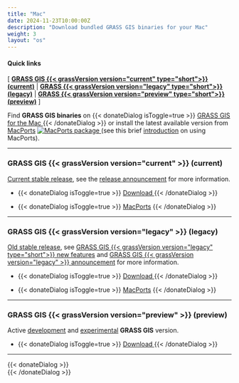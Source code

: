 ```yaml
---
title: "Mac"
date: 2024-11-23T10:00:00Z
description: "Download bundled GRASS GIS binaries for your Mac"
weight: 3
layout: "os"
---
```


#### Quick links

[ [**GRASS GIS {{< grassVersion version="current" type="short">}} (current)**](#GRASS-GIS-current) | [**GRASS {{< grassVersion version="legacy" type="short">}} (legacy)**](#GRASS-GIS-old) | [**GRASS {{< grassVersion version="preview" type="short">}} (preview)**](#GRASS-GIS-devel) ]

<div class="alert rounded-0 alert-default">
<i class="fa fa-arrow-right"></i> Find <b>GRASS GIS binaries</b> on
 {{< donateDialog isToggle=true >}}  
     <a href="https://cmbarton.github.io/grass-mac/download/" target="_blank"> GRASS GIS for the Mac </a> 
 {{< /donateDialog  >}} 
or install the latest available version from <a href="https://ports.macports.org/port/grass/" target="_blank">MacPorts</a> 
<a href="https://repology.org/project/grass/versions" target="_blank"> 
  <img class="inl" src="https://repology.org/badge/version-for-repo/macports/grass-gis.svg" alt="MacPorts package">
</a>
(see this brief <a href="https://grasswiki.osgeo.org/wiki/Compiling_on_macOS_using_MacPorts" target="_blank">introduction</a> on using MacPorts).
</div>

<hr>

### <span id="GRASS-GIS-current"> GRASS GIS {{< grassVersion version="current" >}} (current)</span>

<div class="alert rounded-0 alert-success">
<i class="fa fa-info-circle"></i> <u>Current stable release</u>, see the <a href="https://github.com/OSGeo/grass/releases/tag/{{< currentVersion.inline  >}}{{- .Site.Data.grass.current_version -}}{{</currentVersion.inline >}}">release announcement</a> for more information.
</div>

<ul>
<li>
 {{< donateDialog isToggle=true >}}  
    <a href="https://cmbarton.github.io/grass-mac/download/" target="_blank"><i class="fa fa-download"></i> Download </a>
 {{< /donateDialog  >}} 
 </li>
</ul>
<ul>
<li>
 {{< donateDialog isToggle=true >}}  
<a href="https://ports.macports.org/port/grass/">MacPorts</a>
 {{< /donateDialog  >}}
</li>
</ul>

<hr>

### <span id="GRASS-GIS-old"> GRASS GIS {{< grassVersion version="legacy" >}} (legacy)</span>

<div class="alert rounded-0 alert-warning">
<i class="fa fa-info-circle"></i> <u>Old stable release</u>, see <a href="https://trac.osgeo.org/grass/wiki/Grass7/NewFeatures{{< legacyVersionNoDots.inline  >}}{{- .Site.Data.grass.legacy_version_nodots -}}{{</legacyVersionNoDots.inline >}}">GRASS GIS {{< grassVersion version="legacy" type="short">}} new features</a> and  <a href="https://github.com/OSGeo/grass/releases/tag/{{< legacyVersion.inline  >}}{{- .Site.Data.grass.legacy_version -}}{{</legacyVersion.inline >}}">GRASS GIS {{< grassVersion version="legacy" >}} announcement</a> for more information.
</div>

<ul>
<li>
 {{< donateDialog isToggle=true >}}  
 <a href="https://cmbarton.github.io/grass-mac/download/" target="_blank"><i class="fa fa-download"></i> Download </a>
 {{< /donateDialog  >}} 
 </li>
</ul>
<ul>
<li>
 {{< donateDialog isToggle=true >}}  
<a href="https://ports.macports.org/port/grass7/"></i>MacPorts</a>
 {{< /donateDialog  >}} 
</li>
</ul>

<hr>

### <span id="GRASS-GIS-devel"> GRASS GIS {{< grassVersion version="preview" >}}  (preview)</span>

<div class="alert rounded-0 alert-info">
<i class="fa fa-info-circle"></i> Active <u>development</u> and <u>experimental</u> <b>GRASS GIS</b> version.
</div>

<ul>
<li>
 {{< donateDialog isToggle=true >}}  
<a href="https://cmbarton.github.io/grass-mac/download/" target="_blank"><i class="fa fa-download"></i> Download </a>
 {{< /donateDialog  >}} 
</li>
</ul>

<hr>

 {{< donateDialog >}}  
 {{< /donateDialog >}}  
